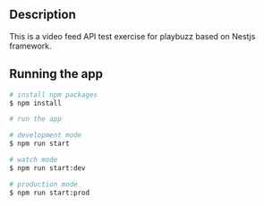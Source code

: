 ## Description

This is a video feed API test exercise for playbuzz based on Nestjs framework.

## Running the app

```bash
# install npm packages
$ npm install

# run the app

# development mode
$ npm run start

# watch mode
$ npm run start:dev

# production mode
$ npm run start:prod
```
